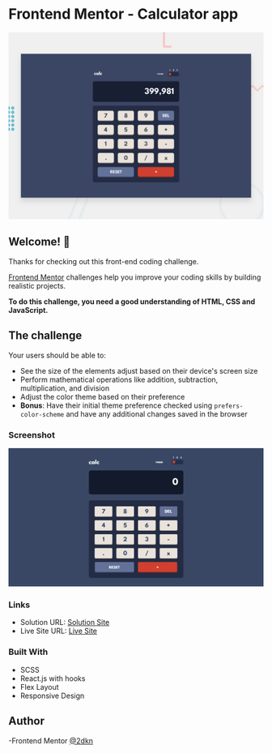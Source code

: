 # Frontend Mentor - Calculator app

![Design preview for the Calculator app coding challenge](./design/desktop-preview.jpg)

## Welcome! 👋

Thanks for checking out this front-end coding challenge.

[Frontend Mentor](https://www.frontendmentor.io) challenges help you improve your coding skills by building realistic projects.

**To do this challenge, you need a good understanding of HTML, CSS and JavaScript.**

## The challenge

Your users should be able to:

- See the size of the elements adjust based on their device's screen size
- Perform mathematical operations like addition, subtraction, multiplication, and division
- Adjust the color theme based on their preference
- **Bonus**: Have their initial theme preference checked using `prefers-color-scheme` and have any additional changes saved in the browser

### Screenshot

![Design preview for the Calculator App coding challenge](/design/CalculatorReactPic2.png)

### Links

- Solution URL: [Solution Site](https://www.frontendmentor.io/challenges/calculator-app-9lteq5N29/hub)
- Live Site URL: [Live Site](https://calculator-app-react-2dkn.netlify.app/)

### Built With

- SCSS
- React.js with hooks
- Flex Layout
- Responsive Design

## Author

-Frontend Mentor [@2dkn](https://www.frontendmentor.io/profile/2dkn)
